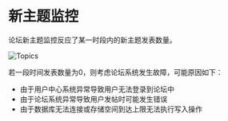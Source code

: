 ﻿# 新主题监控

论坛新主题监控反应了某一时段内的新主题发表数量。

![Topics](~/images/monitor-topics.png)

若一段时间发表数量为0，则考虑论坛系统发生故障，可能原因如下：

- 由于用户中心系统异常导致用户无法登录到论坛中
- 由于论坛系统异常导致用户发帖时可能发生错误
- 由于数据库无法连接或存储空间到达上限无法执行写入操作